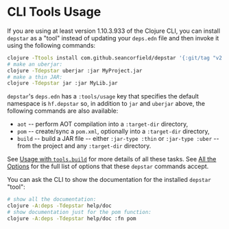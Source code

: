 # CLI Tools Usage

If you are using at least version 1.10.3.933 of the Clojure CLI, you can install `depstar` as a "tool" instead of updating your `deps.edn` file and then invoke it using the following commands:

```bash
clojure -Ttools install com.github.seancorfield/depstar '{:git/tag "v2.1.267"}' :as depstar
# make an uberjar:
clojure -Tdepstar uberjar :jar MyProject.jar
# make a thin JAR:
clojure -Tdepstar jar :jar MyLib.jar
```

`depstar`'s `deps.edn` has a `:tools/usage` key that specifies the default namespace is `hf.depstar` so, in addition to `jar` and `uberjar` above, the following commands are also available:
* `aot` -- perform AOT compilation into a `:target-dir` directory,
* `pom` -- create/sync a `pom.xml`, optionally into a `:target-dir` directory,
* `build` -- build a JAR file -- either `:jar-type :thin` or `:jar-type :uber` -- from the project and any `:target-dir` directory.

See [Usage with `tools.build`](tools-build.md) for more details of all these tasks. See [All the Options](options.md) for the full list of options that these `depstar` commands accept.

You can ask the CLI to show the documentation for the installed `depstar` "tool":

```bash
# show all the documentation:
clojure -A:deps -Tdepstar help/doc
# show documentation just for the pom function:
clojure -A:deps -Tdepstar help/doc :fn pom
```
